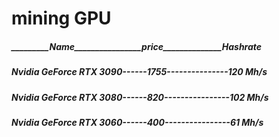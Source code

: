 # mining GPU
##### _________Name________________price______________Hashrate
##### Nvidia GeForce RTX 3090------1755---------------120 Mh/s
##### Nvidia GeForce RTX 3080------820----------------102 Mh/s
##### Nvidia GeForce RTX 3060------400----------------61  Mh/s
